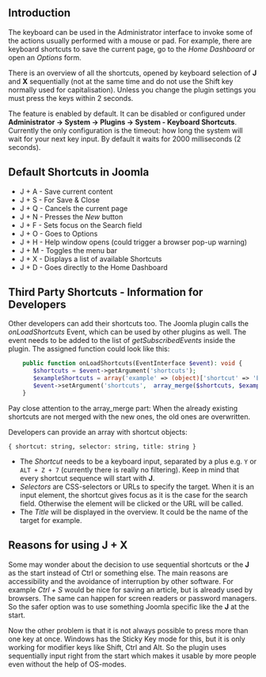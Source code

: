 <!-- Filename: Keyboard_Shortcuts / Display title: Keyboard Shortcuts -->

## Introduction

The keyboard can be used in the Administrator interface to invoke some of
the actions usually performed with a mouse or pad. For example, there are
keyboard shortcuts to save the current page, go to the *Home Dashboard* or open
an *Options* form. 

There is an overview of all the shortcuts, opened by keyboard selection of 
**J** and **X** sequentially (not at the same time and do not use the Shift key
normally used for capitalisation). Unless you change the plugin settings you 
must press the keys within 2 seconds.

The feature is enabled by default. It can be disabled or configured
under **Administrator → System → Plugins → System - Keyboard Shortcuts**. 
Currently the only configuration is the timeout: how long the system will wait
for your next key input. By default it waits for 2000 milliseconds (2 seconds).

## Default Shortcuts in Joomla

- J + A - Save current content
- J + S - For Save & Close
- J + Q - Cancels the current page
- J + N - Presses the *New* button
- J + F - Sets focus on the Search field
- J + O - Goes to Options
- J + H - Help window opens (could trigger a browser pop-up warning)
- J + M - Toggles the menu bar
- J + X - Displays a list of available Shortcuts
- J + D - Goes directly to the Home Dashboard

## Third Party Shortcuts - Information for Developers

Other developers can add their shortcuts too. The Joomla plugin calls
the *onLoadShortcuts* Event, which can be used by other plugins as well.
The event needs to be added to the list of *getSubscribedEvents* inside
the plugin. The assigned function could look like this:

```php
    public function onLoadShortcuts(EventInterface $event): void {
       $shortcuts = $event->getArgument('shortcuts');
       $exampleShortcuts = array('example' => (object)['shortcut' => 'E', 'title' => 'Great Example', 'selector' => '#menu-collapse']);
       $event->setArgument('shortcuts',  array_merge($shortcuts, $exampleShortcuts));
    }
```
Pay close attention to the array_merge part: When the already existing
shortcuts are not merged with the new ones, the old ones are
overwritten.

Developers can provide an array with shortcut objects:

    { shortcut: string, selector: string, title: string }

- The *Shortcut* needs to be a keyboard input, separated by a plus e.g.
  `Y` or `ALT + Z + 7` (currently there is really no filtering). Keep in
  mind that every shortcut sequence will start with **J**.
- *Selectors* are CSS-selectors or URLs to specify the target. When it
  is an input element, the shortcut gives focus as it is the case for
  the search field. Otherwise the element will be clicked or the URL
  will be called.
- The *Title* will be displayed in the overview. It could be the name of
  the target for example.

## Reasons for using J + X

Some may wonder about the decision to use sequential shortcuts or the
**J** as the start instead of Ctrl or something else. The main reasons are
accessibility and the avoidance of interruption by other software. For
example *Ctrl + S* would be nice for saving an article, but is already
used by browsers. The same can happen for screen readers or password
managers. So the safer option was to use something Joomla specific
like the **J** at the start.

Now the other problem is that it is not always possible to press more
than one key at once. Windows has the Sticky Key mode for this, but it
is only working for modifier keys like Shift, Ctrl and Alt. So the
plugin uses sequentially input right from the start which makes it
usable by more people even without the help of OS-modes.
